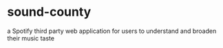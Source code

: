 # sound-county
a Spotify third party web application for users to understand and broaden their music taste
